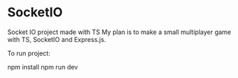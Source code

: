 # SocketIO
Socket IO project made with TS
My plan is to make a small multiplayer game with TS, SocketIO and Express.js.

To run project:

npm install
npm run dev
